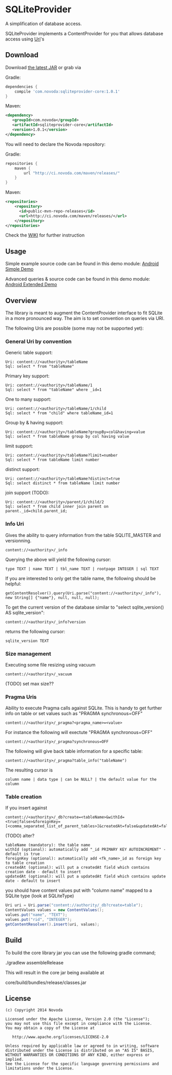 SQLiteProvider
================================================

A simplification of database access.

SQLiteProvider implements a ContentProvider for you that allows database access using [Uri][1]'s

Download
--------

Download [the latest JAR][2] or grab via

Gradle:
````groovy
dependencies {
    compile 'com.novoda:sqliteprovider-core:1.0.1'
}
````
Maven:
````xml
<dependency>
   <groupId>com.novoda</groupId>
   <artifactId>sqliteprovider-core</artifactId>
   <version>1.0.1</version>
</dependency>
````

You will need to declare the Novoda repository:

Gradle:
````groovy
repositories {
    maven {
        url "http://ci.novoda.com/maven/releases/"
    }
}
````
Maven:
````xml
<repositories>
    <repository>
      <id>public-mvn-repo-releases</id>
      <url>http://ci.novoda.com/maven/releases/</url>
    </repository>
</repositories>
````

Check the [WIKI][5] for further instruction

Usage
--------

Simple example source code can be found in this demo module: [Android Simple Demo][3]

Advanced queries & source code can be found in this demo module: [Android Extended Demo][4]


Overview
--------

The library is meant to augment the ContentProvider interface to fit SQLite in a more pronounced way. The aim is 
to set convention on queries via URI.

The following Uris are possible (some may not be supported yet):

### General Uri by convention

Generic table support:

	Uri: content://<authority>/tableName
	Sql: select * from "tableName"
	
Primary key support:

	Uri: content://<authority>/tableName/1
	Sql: select * from "tableName" where _id=1
	
One to many support:

	Uri: content://<authority>/tableName/1/child
	Sql: select * from "child" where tableName_id=1
	
Group by & having support: 

	Uri: content://<authority>/tableName?groupBy=col&having=value
	Sql: select * from tableName group by col having value
	
limit support:

	Uri: content://<authority>/tableName?limit=number
	Sql: select * from tableName limit number
	
distinct support:

	Uri: content://<authority>/tableName?distinct=true
	Sql: select distinct * from tableName limit number

join support (TODO):

	Uri: content://<authority>/parent/1/child/2
	Sql: select * from child inner join parent on parent._id=child.parent_id;


### Info Uri

Gives the ability to query information from the table SQLITE_MASTER and versionning.

   	content://<authority>/_info
   
Querying the above will yield the following cursor:

   	type TEXT | name TEXT | tbl_name TEXT | rootpage INTEGER | sql TEXT
   
If you are interested to only get the table name, the following should be helpful:

   	getContentResolver().query(Uri.parse("content://<authority>/_info"), new String[] {"name"}, null, null, null);
   
   
To get the current version of the database similar to "select sqlite_version() AS sqlite_version":

	content://<authority>/_info?version
	
returns the following cursor:

	sqlite_version TEXT
	
### Size management

Executing some file resizing using vacuum

	content://<authority>/_vacuum

(TODO) set max size??

### Pragma Uris


Ability to execute Pragma calls against SQLite. This is handy to get further info on table or set values such as "PRAGMA synchronous=OFF"

    content://<authority>/_pragma?<pragma_name>=<value>

For instance the following will exectute "PRAGMA synchronous=OFF"

    content://<authority>/_pragma?synchronous=OFF

The following will give back table information for a specific table:

    content://<authority>/_pragma?table_info("tableName")

The resulting cursor is
      
    column name | data type | can be NULL? | the default value for the column


### Table creation

If you insert against 

    content://<authority>/_db?create=<tableName>&withId=<true|false>&foreignKey=[<comma_separated_list_of_parent_tables>]&createdAt=false&updatedAt=false

(TODO) alter?

```
tableName (mandatory): the table name
withId (optional): automatically add "_id PRIMARY KEY AUTOINCREMENT" - default is true
foreignKey (optional): automatically add <fk_name>_id as foreign key to table creation
createdAt (optional): will put a createdAt field which contains creation date - default to insert
updatedAt (optional): will put a updatedAt field which contains update date - default to insert
```

you should have content values put with "column name" mapped to a SQLite type (look at SQLiteType)

```java
Uri uri = Uri.parse("content://authority/_db?create=table");
ContentValues values = new ContentValues();
values.put("name", "TEXT");
values.put("rid", "INTEGER");
getContentResolver().insert(uri, values);
```

Build
-----

To build the core library jar you can use the following gradle command;

 ./gradlew assembleRelease

This will result in the core jar being available at

 core/build/bundles/release/classes.jar


License
-------

    (c) Copyright 2014 Novoda

    Licensed under the Apache License, Version 2.0 (the "License");
    you may not use this file except in compliance with the License.
    You may obtain a copy of the License at

       http://www.apache.org/licenses/LICENSE-2.0

    Unless required by applicable law or agreed to in writing, software
    distributed under the License is distributed on an "AS IS" BASIS,
    WITHOUT WARRANTIES OR CONDITIONS OF ANY KIND, either express or implied.
    See the License for the specific language governing permissions and
    limitations under the License.


 [1]: http://developer.android.com/reference/android/net/Uri.html
 [2]: https://github.com/novoda/public-mvn-repo/raw/master/releases/com/novoda/sqliteprovider-core/1.0.1/sqliteprovider-core-1.0.1.jar
 [3]: https://github.com/novoda/SQLiteProvider/tree/master/demo-simple
 [4]: https://github.com/novoda/SQLiteProvider/tree/master/demo-extended
 [5]: https://github.com/novoda/SQLiteProvider/wiki
